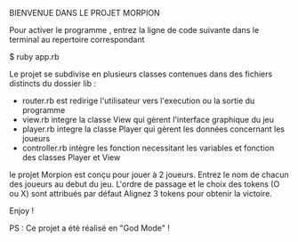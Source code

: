 BIENVENUE DANS LE PROJET MORPION

Pour activer le programme , entrez la ligne de code suivante dans le terminal au repertoire correspondant

$ ruby app.rb

Le projet se subdivise en plusieurs classes contenues dans des fichiers distincts du dossier lib :
   - router.rb est redirige l'utilisateur vers l'execution ou la sortie du programme
   - view.rb integre la classe View qui gèrent l'interface graphique du jeu
   - player.rb integre la classe Player qui gèrent les données concernant les joueurs
   - controller.rb intègre les fonction necessitant les variables et fonction des classes Player et View


le projet Morpion est conçu pour jouer à 2 joueurs.
Entrez le nom de chacun des joueurs au debut du jeu.
L'ordre de passage et le choix des tokens (O ou X) sont attribués par défaut
Alignez 3 tokens pour obtenir la victoire.

Enjoy !

PS : Ce projet a été réalisé en "God Mode" !
